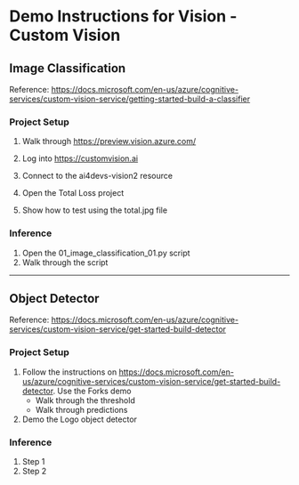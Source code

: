 # Demo Instructions for Vision - Custom Vision

## Image Classification

Reference: https://docs.microsoft.com/en-us/azure/cognitive-services/custom-vision-service/getting-started-build-a-classifier

### Project Setup

1. Walk through https://preview.vision.azure.com/

1. Log into https://customvision.ai
2. Connect to the ai4devs-vision2 resource
3. Open the Total Loss project
4. Show how to test using the total.jpg file

### Inference
1. Open the 01_image_classification_01.py script
2. Walk through the script

---

## Object Detector

Reference: https://docs.microsoft.com/en-us/azure/cognitive-services/custom-vision-service/get-started-build-detector

### Project Setup

1. Follow the instructions on https://docs.microsoft.com/en-us/azure/cognitive-services/custom-vision-service/get-started-build-detector.  Use the Forks demo
    - Walk through the threshold
    - Walk through predictions
2. Demo the Logo object detector

### Inference
1. Step 1
2. Step 2
